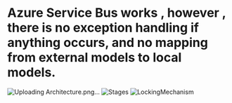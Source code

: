 # Azure Service Bus works , however , there is no exception handling if anything occurs, and no mapping from external models to local models.
![Uploading Architecture.png…]()
![Stages](https://user-images.githubusercontent.com/103900072/192818031-5b1a9930-7929-4b59-a60d-46e1bb53b0bd.png)
![LockingMechanism](https://user-images.githubusercontent.com/103900072/192818069-1c10b799-268d-401a-a24f-d3f8c01bf7bc.png)
